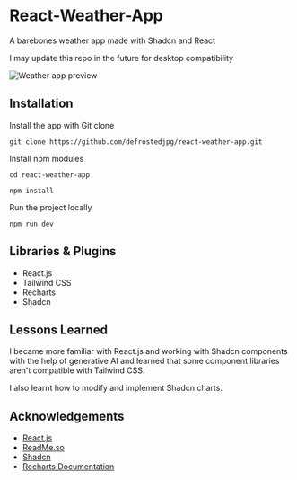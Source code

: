 
# React-Weather-App

A barebones weather app made with Shadcn and React

I may update this repo in the future for desktop compatibility

![Weather app preview](https://i.imgur.com/mqcGd44.png)
## Installation

Install the app with Git clone

`git clone https://github.com/defrostedjpg/react-weather-app.git`

Install npm modules

`cd react-weather-app`

`npm install`

Run the project locally

`npm run dev`
## Libraries & Plugins

- React.js
- Tailwind CSS
- Recharts
- Shadcn


## Lessons Learned

I became more familiar with React.js and working with Shadcn components with the help of generative AI and learned that some component libraries aren't compatible with Tailwind CSS.

I also learnt how to modify and implement Shadcn charts.

## Acknowledgements

 - [React.js](https://react.dev/)
 - [ReadMe.so](https://readme.so/)
 - [Shadcn](https://ui.shadcn.com/)
 - [Recharts Documentation](https://recharts.org/en-US/api)

